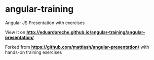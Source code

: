 # angular-training
Angular JS Presentation with exercises

View it on **http://eduardoreche.github.io/angular-training/angular-presentation/**

Forked from **https://github.com/mattiash/angular-presentation/** with hands-on training exercises


